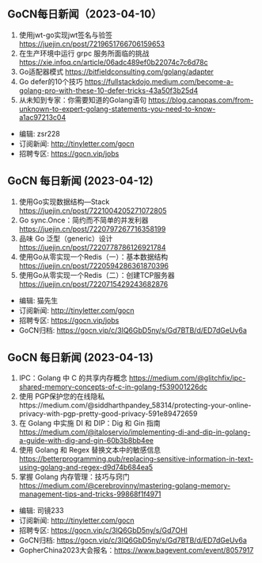 ## GoCN每日新闻（2023-04-10）

1. 使用jwt-go实现jwt签名与验签 https://juejin.cn/post/7219651766706159653
2. 在生产环境中运行 grpc 服务所面临的挑战 https://xie.infoq.cn/article/06adc489ef0b22074c7c6d78c
3. Go适配器模式 https://bitfieldconsulting.com/golang/adapter
4. Go defer的10个技巧 https://fullstackdojo.medium.com/become-a-golang-pro-with-these-10-defer-tricks-43a50f3b25d4
5. 从未知到专家：你需要知道的Golang语句 https://blog.canopas.com/from-unknown-to-expert-golang-statements-you-need-to-know-a1ac97213c04

- 编辑: zsr228
- 订阅新闻: http://tinyletter.com/gocn
- 招聘专区: https://gocn.vip/jobs

## GoCN 每日新闻 (2023-04-12)

1. 使用Go实现数据结构—Stack https://juejin.cn/post/7221004205271072805
2. Go sync.Once：简约而不简单的并发利器 https://juejin.cn/post/7220797267716358199
3. 品味 Go 泛型（generic）设计 https://juejin.cn/post/7220778786126921784
4. 使用Go从零实现一个Redis（一）：基本数据结构 https://juejin.cn/post/7220594286361870396
5. 使用Go从零实现一个Redis（二）：创建TCP服务器 https://juejin.cn/post/7220715429243682876

- 编辑: 猫先生
- 订阅新闻: http://tinyletter.com/gocn
- 招聘专区: https://gocn.vip/jobs
- GoCN归档: https://gocn.vip/c/3lQ6GbD5ny/s/Gd7BTB/d/ED7dGeUv6a


## GoCN 每日新闻 (2023-04-13)

1. IPC：Golang 中 C 的共享内存概念 https://medium.com/@glitchfix/ipc-shared-memory-concepts-of-c-in-golang-f539001226dc
2. 使用 PGP保护您的在线隐私https://medium.com/@siddharthpandey_58314/protecting-your-online-privacy-with-pgp-pretty-good-privacy-591e89472659
3. 在 Golang 中实施 DI 和 DIP：Dig 和 Gin 指南 https://medium.com/@italoservio/implementing-di-and-dip-in-golang-a-guide-with-dig-and-gin-60b3b8bb4ee
4. 使用 Golang 和 Regex 替换文本中的敏感信息 https://betterprogramming.pub/replacing-sensitive-information-in-text-using-golang-and-regex-d9d74b684ea5
5. 掌握 Golang 内存管理：技巧与窍门 https://medium.com/@cerebrovinny/mastering-golang-memory-management-tips-and-tricks-99868f1f4971

- 编辑: 司镜233
- 订阅新闻: http://tinyletter.com/gocn
- 招聘专区: https://gocn.vip/c/3lQ6GbD5ny/s/Gd7OHl
- GoCN归档: https://gocn.vip/c/3lQ6GbD5ny/s/Gd7BTB/d/ED7dGeUv6a
- GopherChina2023大会报名：https://www.bagevent.com/event/8057917
